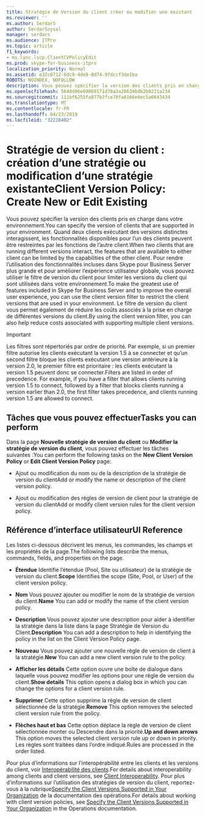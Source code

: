 ```yaml
---
title: Stratégie de Version du client créer ou modifier une existant
ms.reviewer: ''
ms.author: SerdarS
author: SerdarSoysal
manager: serdars
ms.audience: ITPro
ms.topic: article
f1_keywords:
- ms.lync.lscp.ClientCVPolicyEdit
ms.prod: skype-for-business-itpro
localization_priority: Normal
ms.assetid: e32c6712-6dc9-4de9-8d74-9fdccf3de1ba
ROBOTS: NOINDEX, NOFOLLOW
description: Vous pouvez spécifier la version des clients pris en charge dans votre environnement. Quand deux clients exécutant des versions distinctes interagissent, les fonctionnalités disponibles pour l’un des clients peuvent être restreintes par les fonctions de l’autre client.
ms.openlocfilehash: 5648d96e69869171d78a3a28634bdb2b0221a234
ms.sourcegitcommit: 111bf6255fa877b3fce70fa8166e8ec5a6643434
ms.translationtype: MT
ms.contentlocale: fr-FR
ms.lasthandoff: 04/23/2019
ms.locfileid: "32216402"
---
```

# <a name="client-version-policy-create-new-or-edit-existing"></a><span data-ttu-id="17309-104">Stratégie de version du client : création d’une stratégie ou modification d’une stratégie existante</span><span class="sxs-lookup"><span data-stu-id="17309-104">Client Version Policy: Create New or Edit Existing</span></span>

<span data-ttu-id="17309-105">Vous pouvez spécifier la version des clients pris en charge dans votre environnement.</span><span class="sxs-lookup"><span data-stu-id="17309-105">You can specify the version of clients that are supported in your environment.</span></span> <span data-ttu-id="17309-106">Quand deux clients exécutant des versions distinctes interagissent, les fonctionnalités disponibles pour l’un des clients peuvent être restreintes par les fonctions de l’autre client.</span><span class="sxs-lookup"><span data-stu-id="17309-106">When two clients that are running different versions interact, the features that are available to either client can be limited by the capabilities of the other client.</span></span> <span data-ttu-id="17309-107">Pour rendre l’utilisation des fonctionnalités incluses dans Skype pour Business Server plus grande et pour améliorer l’expérience utilisateur globale, vous pouvez utiliser le filtre de version du client pour limiter les versions du client qui sont utilisées dans votre environnement.</span><span class="sxs-lookup"><span data-stu-id="17309-107">To make the greatest use of features included in Skype for Business Server and to improve the overall user experience, you can use the client version filter to restrict the client versions that are used in your environment.</span></span> <span data-ttu-id="17309-108">Le filtre de version du client vous permet également de réduire les coûts associés à la prise en charge de différentes versions du client.</span><span class="sxs-lookup"><span data-stu-id="17309-108">By using the client version filter, you can also help reduce costs associated with supporting multiple client versions.</span></span>

> [!IMPORTANT]
> <span data-ttu-id="17309-p103">Les filtres sont répertoriés par ordre de priorité. Par exemple, si un premier filtre autorise les clients exécutant la version 1.5 à se connecter et qu’un second filtre bloque les clients exécutant une version antérieure à la version 2.0, le premier filtre est prioritaire : les clients exécutant la version 1.5 peuvent donc se connecter.</span><span class="sxs-lookup"><span data-stu-id="17309-p103">Filters are listed in order of precedence. For example, if you have a filter that allows clients running version 1.5 to connect, followed by a filter that blocks clients running a version earlier than 2.0, the first filter takes precedence, and clients running version 1.5 are allowed to connect.</span></span>

## <a name="tasks-you-can-perform"></a><span data-ttu-id="17309-111">Tâches que vous pouvez effectuer</span><span class="sxs-lookup"><span data-stu-id="17309-111">Tasks you can perform</span></span>

<span data-ttu-id="17309-112">Dans la page **Nouvelle stratégie de version du client** ou **Modifier la stratégie de version du client**, vous pouvez effectuer les tâches suivantes :</span><span class="sxs-lookup"><span data-stu-id="17309-112">You can perform the following tasks on the **New Client Version Policy** or **Edit Client Version Policy** page:</span></span>

- <span data-ttu-id="17309-113">Ajout ou modification du nom ou de la description de la stratégie de version du client</span><span class="sxs-lookup"><span data-stu-id="17309-113">Add or modify the name or description of the client version policy.</span></span>

- <span data-ttu-id="17309-114">Ajout ou modification des règles de version de client pour la stratégie de version du client</span><span class="sxs-lookup"><span data-stu-id="17309-114">Add or modify client version rules for the client version policy.</span></span>

## <a name="ui-reference"></a><span data-ttu-id="17309-115">Référence d’interface utilisateur</span><span class="sxs-lookup"><span data-stu-id="17309-115">UI Reference</span></span>

<span data-ttu-id="17309-116">Les listes ci-dessous décrivent les menus, les commandes, les champs et les propriétés de la page.</span><span class="sxs-lookup"><span data-stu-id="17309-116">The following lists describe the menus, commands, fields, and properties on the page.</span></span>

- <span data-ttu-id="17309-117">**Étendue** Identifie l’étendue (Pool, Site ou utilisateur) de la stratégie de version du client.</span><span class="sxs-lookup"><span data-stu-id="17309-117">**Scope** Identifies the scope (Site, Pool, or User) of the client version policy.</span></span>

- <span data-ttu-id="17309-118">**Nom** Vous pouvez ajouter ou modifier le nom de la stratégie de version du client.</span><span class="sxs-lookup"><span data-stu-id="17309-118">**Name** You can add or modify the name of the client version policy.</span></span>

- <span data-ttu-id="17309-119">**Description** Vous pouvez ajouter une description pour aider à identifier la stratégie dans la liste dans la page Stratégie de Version du Client.</span><span class="sxs-lookup"><span data-stu-id="17309-119">**Description** You can add a description to help in identifying the policy in the list on the Client Version Policy page.</span></span>

- <span data-ttu-id="17309-120">**Nouveau** Vous pouvez ajouter une nouvelle règle de version de client à la stratégie.</span><span class="sxs-lookup"><span data-stu-id="17309-120">**New** You can add a new client version rule to the policy.</span></span>

- <span data-ttu-id="17309-121">**Afficher les détails** Cette option ouvre une boîte de dialogue dans laquelle vous pouvez modifier les options pour une règle de version du client.</span><span class="sxs-lookup"><span data-stu-id="17309-121">**Show details** This option opens a dialog box in which you can change the options for a client version rule.</span></span>

- <span data-ttu-id="17309-122">**Supprimer** Cette option supprime la règle de version de client sélectionnée de la stratégie.</span><span class="sxs-lookup"><span data-stu-id="17309-122">**Remove** This option removes the selected client version rule from the policy.</span></span>

- <span data-ttu-id="17309-123">**Flèches haut et bas** Cette option déplace la règle de version de client sélectionnée monter ou Descendre dans la priorité.</span><span class="sxs-lookup"><span data-stu-id="17309-123">**Up and down arrows** This option moves the selected client version rule up or down in priority.</span></span> <span data-ttu-id="17309-124">Les règles sont traitées dans l’ordre indiqué.</span><span class="sxs-lookup"><span data-stu-id="17309-124">Rules are processed in the order listed.</span></span>

<span data-ttu-id="17309-125">Pour plus d’informations sur l’interopérabilité entre les clients et les versions du client, voir [Interopérabilité des clients](https://technet.microsoft.com/library/0f126571-91a2-45d5-855c-1e4ddb45fc04.aspx).</span><span class="sxs-lookup"><span data-stu-id="17309-125">For details about interoperability among clients and client versions, see [Client Interoperability](https://technet.microsoft.com/library/0f126571-91a2-45d5-855c-1e4ddb45fc04.aspx).</span></span> <span data-ttu-id="17309-126">Pour plus d’informations sur l’utilisation des stratégies de version du client, reportez-vous à la rubrique[Specify the Client Versions Supported in Your Organization](https://technet.microsoft.com/library/d256a581-9a48-4d1a-82cc-2e1f520d7d2e.aspx) de la documentation des opérations.</span><span class="sxs-lookup"><span data-stu-id="17309-126">For details about working with client version policies, see [Specify the Client Versions Supported in Your Organization](https://technet.microsoft.com/library/d256a581-9a48-4d1a-82cc-2e1f520d7d2e.aspx) in the Operations documentation.</span></span>

